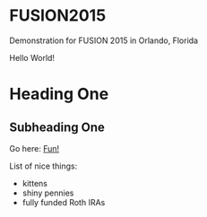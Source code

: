 # FUSION2015
Demonstration for FUSION 2015 in Orlando, Florida

Hello World!

Heading One
===========

Subheading One
--------------

Go here: [Fun!](http://www.kittenwar.com)

List of nice things:

 - kittens 
 - shiny pennies
 -  fully funded Roth IRAs
